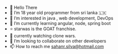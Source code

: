 - 👋 Hello There
- 💙 I’m 18 year old programmer from sri lanka 🇱🇰
- 👀 I’m interested in java , web development, DevOps
- 🌱 I’m currently learning angular, node, spring boot
- ⭐ starwas is the GOAT franchise.
- 🎥 currently watching clone wars.
- 💞️ I’m looking to collaborate on other developers
- 📫 How to reach me sahanr.silva@hotmail.com
